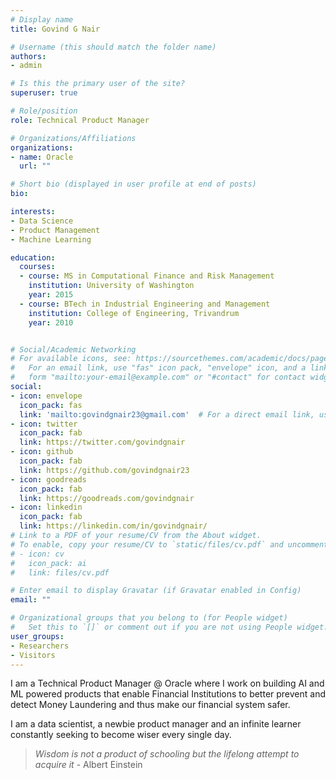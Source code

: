 ```yaml
---
# Display name
title: Govind G Nair

# Username (this should match the folder name)
authors:
- admin

# Is this the primary user of the site?
superuser: true

# Role/position
role: Technical Product Manager

# Organizations/Affiliations
organizations:
- name: Oracle
  url: ""

# Short bio (displayed in user profile at end of posts)
bio:

interests:
- Data Science
- Product Management
- Machine Learning

education:
  courses:
  - course: MS in Computational Finance and Risk Management
    institution: University of Washington
    year: 2015
  - course: BTech in Industrial Engineering and Management
    institution: College of Engineering, Trivandrum
    year: 2010


# Social/Academic Networking
# For available icons, see: https://sourcethemes.com/academic/docs/page-builder/#icons
#   For an email link, use "fas" icon pack, "envelope" icon, and a link in the
#   form "mailto:your-email@example.com" or "#contact" for contact widget.
social:
- icon: envelope
  icon_pack: fas
  link: 'mailto:govindgnair23@gmail.com'  # For a direct email link, use "mailto:test@example.org".
- icon: twitter
  icon_pack: fab
  link: https://twitter.com/govindgnair
- icon: github
  icon_pack: fab
  link: https://github.com/govindgnair23
- icon: goodreads
  icon_pack: fab
  link: https://goodreads.com/govindgnair
- icon: linkedin
  icon_pack: fab
  link: https://linkedin.com/in/govindgnair/
# Link to a PDF of your resume/CV from the About widget.
# To enable, copy your resume/CV to `static/files/cv.pdf` and uncomment the lines below.
# - icon: cv
#   icon_pack: ai
#   link: files/cv.pdf

# Enter email to display Gravatar (if Gravatar enabled in Config)
email: ""

# Organizational groups that you belong to (for People widget)
#   Set this to `[]` or comment out if you are not using People widget.
user_groups:
- Researchers
- Visitors
---
```


I am a Technical Product Manager @ Oracle where I work on building AI and ML powered products that enable Financial Institutions to better prevent and detect Money Laundering and thus make our financial system safer. 

I am a data scientist, a newbie product manager and an infinite learner constantly seeking to become wiser every single day.

> *Wisdom is not a product of schooling but the lifelong attempt to acquire it* - Albert Einstein

